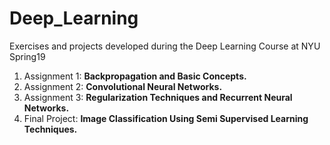 # Deep_Learning
Exercises and projects developed during the Deep Learning Course at NYU Spring19
1. Assignment 1: **Backpropagation and Basic Concepts.**
2. Assignment 2: **Convolutional Neural Networks.**
3. Assignment 3: **Regularization Techniques and Recurrent Neural Networks.**
4. Final Project: **Image Classification Using Semi Supervised Learning Techniques.**



